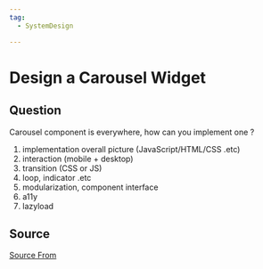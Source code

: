 ```yaml
---
tag:
  - SystemDesign

---
```

  
# Design a Carousel Widget

## Question
Carousel component is everywhere, how can you implement one ?

1.  implementation overall picture (JavaScript/HTML/CSS .etc)
2.  interaction (mobile + desktop)
3.  transition (CSS or JS)
4.  loop, indicator .etc
5.  modularization, component interface
6.  a11y
7.  lazyload




##  Source
[Source From](https://bigfrontend.dev/design/Design-a-Carousel-Widget)

  